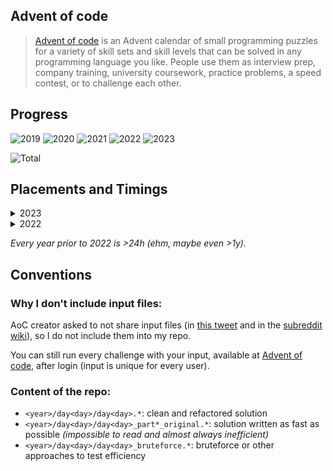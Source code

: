 ## Advent of code

> [Advent of code](https://adventofcode.com/) is an Advent calendar of small programming puzzles for a variety of skill sets and skill levels that can be solved in any programming language you like. People use them as interview prep, company training, university coursework, practice problems, a speed contest, or to challenge each other.

## Progress

![2019](https://img.shields.io/badge/2019-2_stars-darkgreen)
![2020](https://img.shields.io/badge/2020-2_stars-darkgreen)
![2021](https://img.shields.io/badge/2021-38_stars-darkgreen)
![2022](https://img.shields.io/badge/2022-50_stars-gold)
![2023](https://img.shields.io/badge/2023-34_stars-darkgreen)

![Total](https://img.shields.io/badge/Total-126_stars-gold)

## Placements and Timings

<details>
  <summary>2023</summary>

| Day      | Name                                                                   | Time     | Rank  | Time     | Rank  |
| -------- | ---------------------------------------------------------------------- | -------- | ----- | -------- | ----- |
| &nbsp;01 | [Trebuchet?!](https://adventofcode.com/2023/day/1)                     | 00:07:51 | 3877  | 00:20:41 | 1842  |
| &nbsp;02 | [Cube Conundrum](https://adventofcode.com/2023/day/2)                  | 00:22:20 | 5058  | 00:26:29 | 4405  |
| &nbsp;03 | [Gear Ratios](https://adventofcode.com/2023/day/3)                     | 00:33:30 | 3616  | 00:44:25 | 2878  |
| &nbsp;04 | [Scratchcards](https://adventofcode.com/2023/day/4)                    | 00:07:02 | 1624  | 00:14:06 | 986   |
| &nbsp;05 | [If You Give A Seed A Fertilizer](https://adventofcode.com/2023/day/5) | 00:37:46 | 4395  | 04:54:12 | 10176 |
| &nbsp;06 | [Wait For It](https://adventofcode.com/2023/day/6)                     | 00:07:29 | 1474  | 00:20:51 | 4798  |
| &nbsp;07 | [Camel Cards](https://adventofcode.com/2023/day/7)                     | 00:34:07 | 3187  | 01:13:57 | 5004  |
| &nbsp;08 | [Haunted Wasteland](https://adventofcode.com/2023/day/8)               | 00:07:52 | 1394  | 01:01:45 | 4898  |
| &nbsp;09 | [Mirage Maintenance](https://adventofcode.com/2023/day/9)              | 00:11:43 | 1663  | 00:23:39 | 3334  |
| &nbsp;10 | [Pipe Maze](https://adventofcode.com/2023/day/10)                      | 00:27:01 | 1078  | 01:46:58 | 2111  |
| &nbsp;11 | [Cosmic Expansion](https://adventofcode.com/2023/day/11)               | 00:36:53 | 4773  | 00:48:21 | 4169  |
| &nbsp;12 | [Hot Springs](https://adventofcode.com/2023/day/12)                    | 04:08:18 | 10908 | 11:18:23 | 9020  |
| &nbsp;13 | [Point of Incidence](https://adventofcode.com/2023/day/13)             | 00:28:17 | 1964  | 00:41:28 | 1684  |
| &nbsp;14 | [Parabolic Reflector Dish](https://adventofcode.com/2023/day/14)       | 00:14:39 | 2175  | 02:02:05 | 4909  |
| &nbsp;15 | [Lens Library](https://adventofcode.com/2023/day/15)                   | 00:06:44 | 2147  | 00:23:29 | 1337  |
| &nbsp;16 | [The Floor Will Be Lava](https://adventofcode.com/2023/day/16)         | 00:36:19 | 2084  | 00:40:59 | 1687  |
| &nbsp;17 | [Clumsy Crucible](https://adventofcode.com/2023/day/17)                | 01:35:17 | 2239  | 01:53:19 | 2075  |

</details>

<details>
  <summary>2022</summary>

| Day      | Name                                                             | Time     | Rank  | Time     | Rank  |
| -------- | ---------------------------------------------------------------- | -------- | ----- | -------- | ----- |
| &nbsp;01 | [Calorie counting](https://adventofcode.com/2022/day/1)          | 04:27:47 | 35634 | 04:34:32 | 33772 |
| &nbsp;02 | [Rock paper scissors](https://adventofcode.com/2022/day/2)       | 03:02:40 | 32160 | 03:48:02 | 34395 |
| &nbsp;03 | [Rucksack reorganization](https://adventofcode.com/2022/day/3)   | 00:38:19 | 11855 | 00:44:43 | 9742  |
| &nbsp;04 | [Camp cleanup](https://adventofcode.com/2022/day/4)              | 02:15:40 | 21907 | 02:40:15 | 22753 |
| &nbsp;05 | [Supply stacks](https://adventofcode.com/2022/day/5)             | 00:47:19 | 9299  | 00:51:58 | 8656  |
| &nbsp;06 | [Tuning trouble](https://adventofcode.com/2022/day/6)            | 00:10:23 | 6419  | 00:12:15 | 5931  |
| &nbsp;07 | [No space left on device](https://adventofcode.com/2022/day/7)   | 01:46:52 | 10534 | 01:51:12 | 9502  |
| &nbsp;08 | [Treetop tree house](https://adventofcode.com/2022/day/8)        | 00:24:24 | 4216  | 00:32:42 | 2547  |
| &nbsp;09 | [Rope bridge](https://adventofcode.com/2022/day/9)               | 01:01:14 | 8492  | 01:19:43 | 5912  |
| &nbsp;10 | [Cathode-Ray Tube](https://adventofcode.com/2022/day/10)         | 00:42:23 | 8177  | 01:05:06 | 6867  |
| &nbsp;11 | [Monkey in the Middle](https://adventofcode.com/2022/day/11)     | 01:11:38 | 6885  | 09:05:34 | 20325 |
| &nbsp;12 | [Hill Climbing Algorithm](https://adventofcode.com/2022/day/12)  | 08:57:59 | 19279 | 09:17:25 | 18728 |
| &nbsp;13 | [Distress Signal](https://adventofcode.com/2022/day/13)          | 02:06:10 | 7236  | 02:39:21 | 7471  |
| &nbsp;14 | [Regolith Reservoir](https://adventofcode.com/2022/day/14)       | 01:37:58 | 6631  | 01:51:51 | 6194  |
| &nbsp;15 | [Beacon Exclusion Zone](https://adventofcode.com/2022/day/15)    | 03:06:18 | 8765  | 05:51:24 | 8001  |
| &nbsp;16 | [Proboscidea Volcanium](https://adventofcode.com/2022/day/16)    | 11:34:21 | 8634  | 15:20:15 | 6299  |
| &nbsp;17 | [Pyroclastic Flow](https://adventofcode.com/2022/day/17)         | 05:38:50 | 5909  | 13:47:27 | 6531  |
| &nbsp;18 | [Boiling Boulders](https://adventofcode.com/2022/day/18)         | 00:33:40 | 3363  | 02:10:22 | 3423  |
| &nbsp;19 | [Not Enough Minerals](https://adventofcode.com/2022/day/19)      | >24h     | 13543 | >24h     | 12635 |
| &nbsp;20 | [Grove Positioning System](https://adventofcode.com/2022/day/20) | 07:28:31 | 7253  | 15:26:56 | 10490 |
| &nbsp;21 | [Monkey Math](https://adventofcode.com/2022/day/21)              | 07:37:24 | 11573 | 18:01:52 | 13679 |
| &nbsp;22 | [Monkey Map](https://adventofcode.com/2022/day/22)               | 09:10:38 | 8352  | 17:42:53 | 6145  |
| &nbsp;23 | [Unstable Diffusion](https://adventofcode.com/2022/day/23)       | 10:04:39 | 8098  | 12:05:51 | 8656  |
| &nbsp;24 | [Blizzard Basin](https://adventofcode.com/2022/day/24)           | >24h     | 11142 | >24h     | 10924 |
| &nbsp;25 | [Full of Hot Air](https://adventofcode.com/2022/day/25)          | 11:48:33 | 9511  | >24h     | 8115  |

</details>

_Every year prior to 2022 is >24h (ehm, maybe even >1y)._

## Conventions

### Why I don't include input files:

AoC creator asked to not share input files (in [this tweet](https://mobile.twitter.com/ericwastl/status/1465805354214830081) and in the [subreddit wiki](https://www.reddit.com/r/adventofcode/wiki/faqs/copyright/puzzle_texts/)), so I do not include them into my repo.

You can still run every challenge with your input, available at [Advent of code](https://adventofcode.com/), after login (input is unique for every user).

### Content of the repo:

- `<year>/day<day>/day<day>.*`: clean and refactored solution
- `<year>/day<day>/day<day>_part*_original.*`: solution written as fast as possible _(impossible to read and almost always inefficient)_
- `<year>/day<day>/day<day>_bruteforce.*`: bruteforce or other approaches to test efficiency
